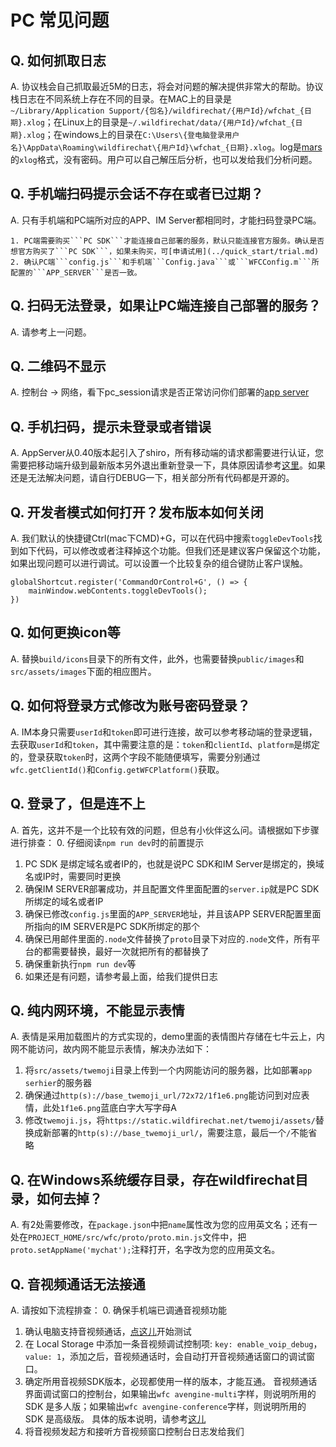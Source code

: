 # PC 常见问题

## Q. 如何抓取日志
A. 协议栈会自己抓取最近5M的日志，将会对问题的解决提供非常大的帮助。协议栈日志在不同系统上存在不同的目录。在MAC上的目录是```~/Library/Application Support/{包名}/wildfirechat/{用户Id}/wfchat_{日期}.xlog```；在Linux上的目录是```~/.wildfirechat/data/{用户Id}/wfchat_{日期}.xlog```；在windows上的目录在```C:\Users\{登电脑登录用户名}\AppData\Roaming\wildfirechat\{用户Id}\wfchat_{日期}.xlog```。log是[mars](https://github.com/Tencent/mars)的```xlog```格式，没有密码。用户可以自己解压后分析，也可以发给我们分析问题。

## Q. 手机端扫码提示会话不存在或者已过期？
A. 只有手机端和PC端所对应的APP、IM Server都相同时，才能扫码登录PC端。

    1. PC端需要购买```PC SDK```才能连接自己部署的服务，默认只能连接官方服务。确认是否想官方购买了```PC SDK```，如果未购买，可[申请试用](../quick_start/trial.md)
    2. 确认PC端```config.js```和手机端```Config.java```或```WFCConfig.m```所配置的```APP_SERVER```是否一致。

## Q. 扫码无法登录，如果让PC端连接自己部署的服务？
A. 请参考上一问题。

## Q. 二维码不显示
A. 控制台 -> 网络，看下pc_session请求是否正常访问你们部署的[app server](../quick_start/server.md)

## Q. 手机扫码，提示未登录或者错误
A. AppServer从0.40版本起引入了shiro，所有移动端的请求都需要进行认证，您需要把移动端升级到最新版本另外退出重新登录一下，具体原因请参考[这里](https://github.com/wildfirechat/app-server/blob/master/README.md#版本兼容)。如果还是无法解决问题，请自行DEBUG一下，相关部分所有代码都是开源的。

## Q. 开发者模式如何打开？发布版本如何关闭
A. 我们默认的快捷键Ctrl(mac下CMD)+G，可以在代码中搜索```toggleDevTools```找到如下代码，可以修改或者注释掉这个功能。但我们还是建议客户保留这个功能，如果出现问题可以进行调试。可以设置一个比较复杂的组合键防止客户误触。
```
globalShortcut.register('CommandOrControl+G', () => {
    mainWindow.webContents.toggleDevTools();
})
```

## Q. 如何更换icon等
A. 替换```build/icons```目录下的所有文件，此外，也需要替换```public/images```和```src/assets/images```下面的相应图片。

## Q. 如何将登录方式修改为账号密码登录？
A. IM本身只需要```userId```和```token```即可进行连接，故可以参考移动端的登录逻辑，去获取```userId```和```token```，其中需要注意的是：```token```和```clientId```、```platform```是绑定的，登录获取```token```时，这两个字段不能随便填写，需要分别通过```wfc.getClientId()```和```Config.getWFCPlatform()```获取。

## Q. 登录了，但是连不上
A. 首先，这并不是一个比较有效的问题，但总有小伙伴这么问。请根据如下步骤进行排查：
0. 仔细阅读```npm run dev```时的前置提示
1. PC SDK 是绑定域名或者IP的，也就是说PC SDK和IM Server是绑定的，换域名或IP时，需要同时更换
2. 确保IM SERVER部署成功，并且配置文件里面配置的```server.ip```就是PC SDK所绑定的域名或者IP
3. 确保已修改```config.js```里面的```APP_SERVER```地址，并且该APP SERVER配置里面所指向的IM SERVER是PC SDK所绑定的那个
4. 确保已用邮件里面的```.node```文件替换了```proto```目录下对应的```.node```文件，所有平台的都需要替换，最好一次就把所有的都替换了
5. 确保重新执行```npm run dev```等
6. 如果还是有问题，请参考最上面，给我们提供日志

## Q. 纯内网环境，不能显示表情
A. 表情是采用加载图片的方式实现的，demo里面的表情图片存储在七牛云上，内网不能访问，故内网不能显示表情，解决办法如下：
  1. 将```src/assets/twemoji```目录上传到一个内网能访问的服务器，比如部署```app serhier```的服务器
  2. 确保通过```http(s)://base_twemoji_url/72x72/1f1e6.png```能访问到对应表情，此处```1f1e6.png```蓝底白字大写字母A
  3. 修改```twemoji.js```，将```https://static.wildfirechat.net/twemoji/assets/```替换成新部署的```http(s)://base_twemoji_url/```，需要注意，最后一个```/```不能省略

## Q. 在Windows系统缓存目录，存在wildfirechat目录，如何去掉？
A. 有2处需要修改，在```package.json```中把```name```属性改为您的应用英文名；还有一处在```PROJECT_HOME/src/wfc/proto/proto.min.js```文件中，把```proto.setAppName('mychat');```注释打开，名字改为您的应用英文名。

## Q. 音视频通话无法接通
A. 请按如下流程排查：
0. 确保手机端已调通音视频功能
1. 确认电脑支持音视频通话，[点这儿](https://docs.wildfirechat.cn/webrtc/abilitytest/)开始测试
2. 在 Local Storage 中添加一条音视频调试控制项: ```key: enable_voip_debug```，```value: 1```，添加之后，音视频通话时，会自动打开音视频通话窗口的调试窗口。
3. 确定所用音视频SDK版本，必现都使用一样的版本，才能互通。 音视频通话界面调试窗口的控制台，如果输出```wfc avengine-multi```字样，则说明所用的 SDK  是多人版；如果输出```wfc avengine-conference```字样，则说明所用的 SDK 是高级版。 具体的版本说明，请参考[这儿](https://github.com/wildfirechat/vue-pc-chat/tree/master/src/wfc/av/internal)
4. 将音视频发起方和接听方音视频窗口控制台日志发给我们
